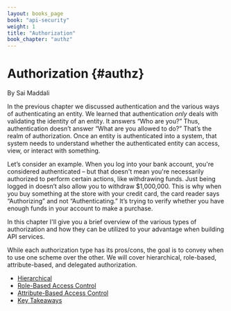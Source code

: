 ```yaml
---
layout: books_page
book: "api-security"
weight: 1
title: "Authorization"
book_chapter: "authz"
---
```

# Authorization {#authz}

<div class="chapter-author">By Sai Maddali</div>

In the previous chapter we discussed authentication and the various ways of authenticating an entity. We learned that authentication *only* deals with validating the identity of an entity. It answers “Who are you?” Thus, authentication doesn’t answer “What are you allowed to do?” That’s the realm of authorization. Once an entity is authenticated into a system, that system needs to understand whether the authenticated entity can access, view, or interact with something.

Let’s consider an example. When you log into your bank account, you're considered authenticated – but that doesn't mean you're necessarily authorized to perform certain actions, like withdrawing funds. Just being logged in doesn’t also allow you to withdraw $1,000,000. This is why when you buy something at the store with your credit card, the card reader says “Authorizing” and not “Authenticating.” It’s trying to verify whether you have enough funds in your account to make a purchase.

In this chapter I'll give you a brief overview of the various types of authorization and how they can be utilized to your advantage when building API services.

While each authorization type has its pros/cons, the goal is to convey when to use one scheme over the other. We will cover hierarchical, role-based, attribute-based, and delegated authorization.





<section class="chapter-subsection-list"><ul><li><a href="/books/api-security/authz/hierarchical/">Hierarchical</a></li><li><a href="/books/api-security/authz/role-based/">Role-Based Access Control</a></li><li><a href="/books/api-security/authz/attribute-based/">Attribute-Based Access Control</a></li><li><a href="/books/api-security/authz/takeaways/">Key Takeaways</a></li></ul></section>
